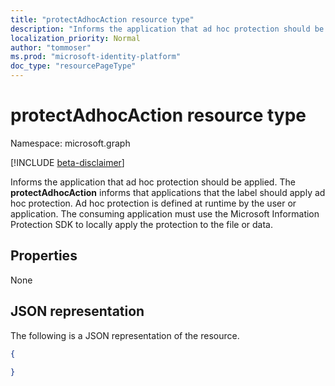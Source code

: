 ```yaml
---
title: "protectAdhocAction resource type"
description: "Informs the application that ad hoc protection should be applied."
localization_priority: Normal
author: "tommoser"
ms.prod: "microsoft-identity-platform"
doc_type: "resourcePageType"
---
```


# protectAdhocAction resource type

Namespace: microsoft.graph

[!INCLUDE [beta-disclaimer](../../includes/beta-disclaimer.md)]

Informs the application that ad hoc protection should be applied. The **protectAdhocAction** informs that applications that the label should apply ad hoc protection. Ad hoc protection is defined at runtime by the user or application. The consuming application must use the Microsoft Information Protection SDK to locally apply the protection to the file or data.

## Properties

None

## JSON representation

The following is a JSON representation of the resource.

<!-- {
  "blockType": "resource",
  "optionalProperties": [

  ],
  "@odata.type": "microsoft.graph.protectAdhocAction",
  "baseType": "microsoft.graph.informationProtectionAction"
}-->

```json
{
  
}
```

<!-- uuid: 16cd6b66-4b1a-43a1-adaf-3a886856ed98
2019-02-04 14:57:30 UTC -->
<!-- {
  "type": "#page.annotation",
  "description": "protectAdhocAction resource",
  "keywords": "",
  "section": "documentation",
  "tocPath": ""
}-->
